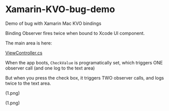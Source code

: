 # Xamarin-KVO-bug-demo
Demo of bug with Xamarin Mac KVO bindings

Binding Observer fires twice when bound to Xcode UI component.


The main area is here:

[ViewController.cs](ViewController.cs)

When the app boots, `CheckValue` is programatically set, which triggers ONE observer call (and one log to the text area)

But when you press the check box, it triggers TWO observer calls, and logs twice to the text area.


(1.png)

(1.png)


